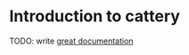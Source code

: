 # Introduction to cattery

TODO: write [great documentation](http://jacobian.org/writing/what-to-write/)

